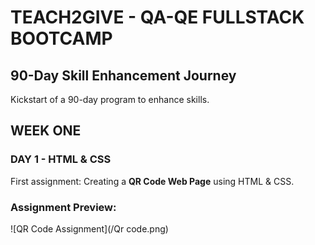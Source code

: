 # TEACH2GIVE - QA-QE FULLSTACK BOOTCAMP

## 90-Day Skill Enhancement Journey
Kickstart of a 90-day program to enhance skills.

## WEEK ONE
### DAY 1 - HTML & CSS
First assignment: Creating a **QR Code Web Page** using HTML & CSS.

### Assignment Preview:
![QR Code Assignment](/Qr code.png)

